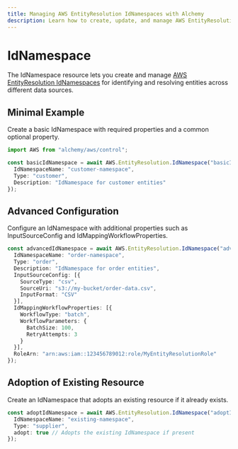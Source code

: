 ```yaml
---
title: Managing AWS EntityResolution IdNamespaces with Alchemy
description: Learn how to create, update, and manage AWS EntityResolution IdNamespaces using Alchemy Cloud Control.
---
```


# IdNamespace

The IdNamespace resource lets you create and manage [AWS EntityResolution IdNamespaces](https://docs.aws.amazon.com/entityresolution/latest/userguide/) for identifying and resolving entities across different data sources.

## Minimal Example

Create a basic IdNamespace with required properties and a common optional property.

```ts
import AWS from "alchemy/aws/control";

const basicIdNamespace = await AWS.EntityResolution.IdNamespace("basicIdNamespace", {
  IdNamespaceName: "customer-namespace",
  Type: "customer",
  Description: "IdNamespace for customer entities"
});
```

## Advanced Configuration

Configure an IdNamespace with additional properties such as InputSourceConfig and IdMappingWorkflowProperties.

```ts
const advancedIdNamespace = await AWS.EntityResolution.IdNamespace("advancedIdNamespace", {
  IdNamespaceName: "order-namespace",
  Type: "order",
  Description: "IdNamespace for order entities",
  InputSourceConfig: [{
    SourceType: "csv",
    SourceUri: "s3://my-bucket/order-data.csv",
    InputFormat: "CSV"
  }],
  IdMappingWorkflowProperties: [{
    WorkflowType: "batch",
    WorkflowParameters: {
      BatchSize: 100,
      RetryAttempts: 3
    }
  }],
  RoleArn: "arn:aws:iam::123456789012:role/MyEntityResolutionRole"
});
```

## Adoption of Existing Resource

Create an IdNamespace that adopts an existing resource if it already exists.

```ts
const adoptIdNamespace = await AWS.EntityResolution.IdNamespace("adoptIdNamespace", {
  IdNamespaceName: "existing-namespace",
  Type: "supplier",
  adopt: true // Adopts the existing IdNamespace if present
});
```
